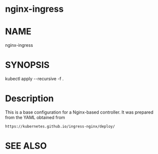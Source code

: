 nginx-ingress
==================================================

# NAME

  nginx-ingress

# SYNOPSIS

  kubectl apply --recursive -f .

# Description

This is a base configuration for a Nginx-based controller. It was
prepared from the YAML obtained from

    https://kubernetes.github.io/ingress-nginx/deploy/

# SEE ALSO

